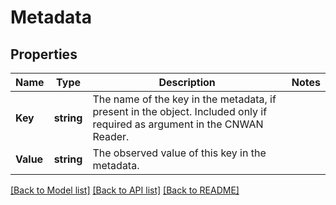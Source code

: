 # Metadata

## Properties

Name | Type | Description | Notes
------------ | ------------- | ------------- | -------------
**Key** | **string** | The name of the key in the metadata, if present in the object. Included only if required as argument in the CNWAN Reader. | 
**Value** | **string** | The observed value of this key in the metadata. | 

[[Back to Model list]](../README.md#documentation-for-models) [[Back to API list]](../README.md#documentation-for-api-endpoints) [[Back to README]](../README.md)


